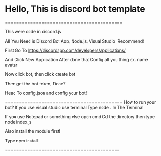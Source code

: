 # Hello, This is discord bot template

==========================================

This were code in discord.js

All You Need is Discord Bot App, Node.js, Visual Studio (Recommend)

First Go To https://discordapp.com/developers/applications/

And Click New Application After done that Config all you thing ex. name avatar

Now click bot, then click create bot

Then get the bot token, Done?

Head To config.json and config your bot!

==========================================
How to run your bot? If you use visual studio use terminal
Type node . In The Terminal

If you use Notepad or something else
open cmd
Cd the directory
then type node index.js

Also install the module first!

Type npm install

=========================================
